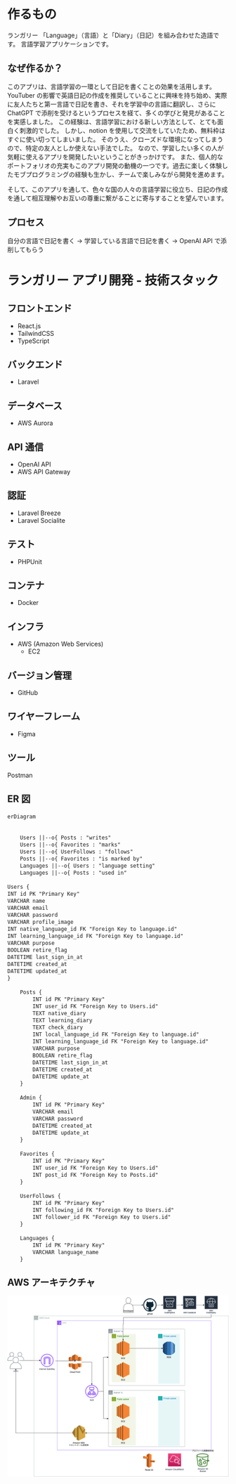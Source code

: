 # 作るもの

ランガリー
「Language」（言語）と「Diary」（日記）を組み合わせた造語です。
言語学習アプリケーションです。

## なぜ作るか？

このアプリは、言語学習の一環として日記を書くことの効果を活用します。YouTuber の影響で英語日記の作成を推奨していることに興味を持ち始め、実際に友人たちと第一言語で日記を書き、それを学習中の言語に翻訳し、さらに ChatGPT で添削を受けるというプロセスを経て、多くの学びと発見があることを実感しました。
この経験は、言語学習における新しい方法として、とても面白く刺激的でした。
しかし、notion を使用して交流をしていたため、無料枠はすぐに使い切ってしまいました。
そのうえ、クローズドな環境になってしまうので、特定の友人としか使えない手法でした。
なので、学習したい多くの人が気軽に使えるアプリを開発したいということがきっかけです。
また、個人的なポートフォリオの充実もこのアプリ開発の動機の一つです。過去に楽しく体験したモブプログラミングの経験も生かし、チームで楽しみながら開発を進めます。

そして、このアプリを通して、色々な国の人々の言語学習に役立ち、日記の作成を通して相互理解やお互いの尊重に繋がることに寄与することを望んでいます。

## プロセス

自分の言語で日記を書く -> 学習している言語で日記を書く -> OpenAI API で添削してもらう

# ランガリー アプリ開発 - 技術スタック

## フロントエンド

-   React.js
-   TailwindCSS
-   TypeScript

## バックエンド

-   Laravel
<!-- - Laravel Sanctum (認証用) -->

## データベース

-   AWS Aurora
<!-- - Redis (セッション管理・キャッシュ用) -->

## API 通信

-   OpenAI API
-   AWS API Gateway
<!-- - AWS Lambda -->

## 認証

-   Laravel Breeze
-   Laravel Socialite

## テスト

-   PHPUnit
<!-- - Laravel Dusk -->

## コンテナ

-   Docker

## インフラ

-   AWS (Amazon Web Services)
    -   EC2

## バージョン管理

-   GitHub

## ワイヤーフレーム

-   Figma

## ツール

Postman

## ER 図

```mermaid
erDiagram


    Users ||--o{ Posts : "writes"
    Users ||--o{ Favorites : "marks"
    Users ||--o{ UserFollows : "follows"
    Posts ||--o{ Favorites : "is marked by"
    Languages ||--o{ Users : "language setting"
    Languages ||--o{ Posts : "used in"

Users {
INT id PK "Primary Key"
VARCHAR name
VARCHAR email
VARCHAR password
VARCHAR profile_image
INT native_language_id FK "Foreign Key to language.id"
INT learning_language_id FK "Foreign Key to language.id"
VARCHAR purpose
BOOLEAN retire_flag
DATETIME last_sign_in_at
DATETIME created_at
DATETIME updated_at
}

    Posts {
        INT id PK "Primary Key"
        INT user_id FK "Foreign Key to Users.id"
        TEXT native_diary
        TEXT learning_diary
        TEXT check_diary
        INT local_language_id FK "Foreign Key to language.id"
        INT learning_language_id FK "Foreign Key to language.id"
        VARCHAR purpose
        BOOLEAN retire_flag
        DATETIME last_sign_in_at
        DATETIME created_at
        DATETIME update_at
    }

    Admin {
        INT id PK "Primary Key"
        VARCHAR email
        VARCHAR password
        DATETIME created_at
        DATETIME update_at
    }

    Favorites {
        INT id PK "Primary Key"
        INT user_id FK "Foreign Key to Users.id"
        INT post_id FK "Foreign Key to Posts.id"
    }

    UserFollows {
        INT id PK "Primary Key"
        INT following_id FK "Foreign Key to Users.id"
        INT follower_id FK "Foreign Key to Users.id"
    }

    Languages {
        INT id PK "Primary Key"
        VARCHAR language_name
    }

```

## AWS アーキテクチャ

![](storage/images/ランガリー_AWS_アーキテクチャ.png)
